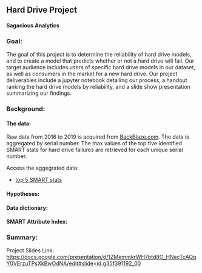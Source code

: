 ## Hard Drive Project
#### Sagacious Analytics


### Goal: 
The goal of this project is to determine the reliability of hard drive models, and to create a model that predicts whether or not a hard drive will fail.  Our target audience includes users of specific hard drive models in our dataset, as well as consumers in the market for a new hard drive. Our project deliverables include a jupyter notebook detailing our process, a handout ranking the hard drive models by reliability, and a slide show presentation summarizing our findings.  

### Background:
#### The data:
Raw data from 2016 to 2019 is acquired from [BackBlaze.com](https://www.backblaze.com/b2/hard-drive-test-data.html#downloading-the-raw-hard-drive-test-data). The data is aggregated by serial number. The max values of the top five identified SMART stats for hard drive failures are retrieved for each unique serial number. 

Access the aggegrated data: 
- [top 5 SMART stats](https://drive.google.com/file/d/1bOE9kGx77GDPMs97Fl0n_3ZYbGxciQz5/view?usp=sharing)

#### Hypotheses:

#### Data dictionary:

#### SMART Attribute Index:


### Summary:

Project Slides Link: https://docs.google.com/presentation/d/1ZMemmkrWH7btd8O_HNecTcAQqY0VErzuTPsXkBwOdNA/edit#slide=id.g35f391192_00

